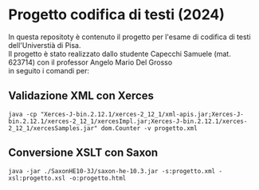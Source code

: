 # Progetto codifica di testi (2024)
In questa repositoty è contenuto il progetto per l'esame di codifica di testi dell'Universtià di Pisa.<br/>
Il progetto è stato realizzato dallo studente Capecchi Samuele (mat. 623714) con il professor Angelo Mario Del Grosso<br/>
in seguito i comandi per:

## Validazione XML con Xerces
```
java -cp "Xerces-J-bin.2.12.1/xerces-2_12_1/xml-apis.jar;Xerces-J-bin.2.12.1/xerces-2_12_1/xercesImpl.jar;Xerces-J-bin.2.12.1/xerces-2_12_1/xercesSamples.jar" dom.Counter -v progetto.xml
```

## Conversione XSLT con Saxon
```
java -jar ./SaxonHE10-3J/saxon-he-10.3.jar -s:progetto.xml -xsl:progetto.xsl -o:progetto.html
```
